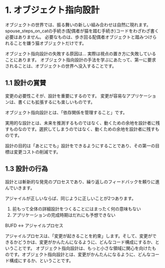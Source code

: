 # 1. オブジェクト指向設計

オブジェクトの世界では、振る舞いの新しい組み合わせは自然に現れます。
spouse_steps_on_catの手続き(配偶者が猫を踏む手続き)コードをわざわざ書く必要はありません。
必要なものは、歩き回る配偶者オブジェクトと踏みつけられることを嫌う猫オブジェクトだけです。

オブジェクト指向設計の失敗する原因は...
実際は視点の置き方に失敗していることにあります。
オブジェクト指向設計の手法を学ぶにあたって、第一に要求されることは、オブジェクトの世界へ没入することです。

## 1.1 設計の賞賛

変更の必要性こそが、設計を重要にするのです。
変更が容易なアプリケーションは、書くにも拡張するにも楽しいものです。

オブジェクト指向設計とは、「依存関係を管理すること」です。

実用的な設計とは、未来を推測するものではなく、動くための余地を設計者に残すものなのです。選択してしまうのではなく、動くための余地を設計者に残すものです。

設計の目的は「あとにでも」設計をできるようにすることであり、その第一の目標は変更コストの削減です。

## 1.3 設計の行為

設計とは斬新的な発見のプロセスであり、繰り返しのフィードバックを頼りに進んでいきます。

アジャイルが正しいならば、同じように正しいことが2つあります。

1. 前もって全体の詳細設計をつくることにはまったく何の意味もない
2. アプリケーションの完成時期はだれにも予想できない

BUFD <-> アジャイルプロセス

アジャイルプロセスは、「変更が起きることを約束」します。そして、変更ができるかどうかは、変更がかんたんになるように、どんなコード構成にするか、ということです。
オブジェクト指向設計は、もっと小さな領域に関心を向けたものです。オブジェクト指向設計とは、変更がかんたんになるように、どんなコード構成にするか、ということです。

